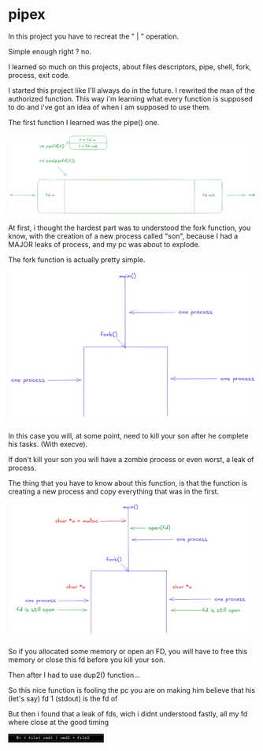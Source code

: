 # pipex

In this project you have to recreat the " | " operation. 

Simple enough right ? no.

I learned so much on this projects, about files descriptors, pipe, shell, fork, process, exit code. 

I started this project like I'll always do in the future. I rewrited the man of the authorized function. This way i'm learning what every function is supposed to do and i've got an idea of when i am supposed to use them. 

The first function I learned was the pipe() one.

![apercu](https://github.com/Thebelovedcookie/pipex/blob/main/screenshot/pipe.png)

At first, i thought the hardest part was to understood the fork function, you know, with the creation of a new process called "son", because I had a MAJOR leaks of process, and my pc was about to explode. 

The fork function is actually pretty simple. 

![apercu](https://github.com/Thebelovedcookie/pipex/blob/main/screenshot/pipex1.png)

In this case you will, at some point, need to kill your son after he complete his tasks. (With execve).

If don't kill your son you will have a zombie process or even worst, a leak of process.



The thing that you have to know about this function, is that the function is creating a new process and copy everything that was in the first.

![apercu](https://github.com/Thebelovedcookie/pipex/blob/main/screenshot/pipex2.png)

So if you allocated some memory or open an FD, you will have to free this memory or close this fd before you kill your son.

Then after I had to use dup2() function...

So this nice function is fooling the pc you are on making him believe that his (let's say) fd 1 (stdout) is the fd of 

But then i found that a leak of fds, wich i didnt understood fastly, all my fd where close at the good timing 

![apercu](https://github.com/Thebelovedcookie/pipex/blob/main/screenshot/use.png)